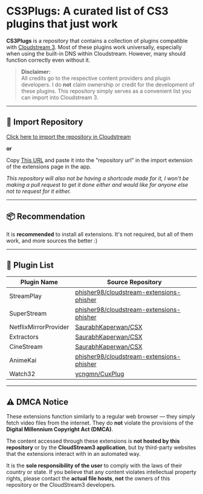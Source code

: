 # CS3Plugs: A curated list of CS3 plugins that just work

**CS3Plugs** is a repository that contains a collection of plugins compatible with [Cloudstream 3](https://github.com/recloudstream/cloudstream). Most of these plugins work universally, especially when using the built-in DNS within Cloudstream. However, many should function correctly even without it.

> **Disclaimer:**  
> All credits go to the respective content providers and plugin developers. I do **not** claim ownership or credit for the development of these plugins. This repository simply serves as a convenient list you can import into Cloudstream 3.

---

## 🔗 Import Repository

[Click here to import the repository in Cloudstream](https://intradeus.github.io/http-protocol-redirector/?r=cloudstreamrepo://raw.githubusercontent.com/justsimplyleon/cs3plugs/refs/heads/main/repo.json)

**or**

Copy [This URL](https://raw.githubusercontent.com/justsimplyleon/cs3plugs/refs/heads/main/repo.json) and paste it into the "repository url" in the import extension of the extensions page in the app.

*This repository will also not be having a shortcode made for it, I won't be making a pull request to get it done either and would like for anyone else not to request for it either.*

---

## 📦 Recommendation

It is **recommended** to install all extensions. It's not required, but all of them work, and more sources the better :)

---

## 📄 Plugin List

| Plugin Name           | Source Repository                                                                 |
|-----------------------|------------------------------------------------------------------------------------|
| StreamPlay            | [phisher98/cloudstream-extensions-phisher](https://github.com/phisher98/cloudstream-extensions-phisher) |
| SuperStream           | [phisher98/cloudstream-extensions-phisher](https://github.com/phisher98/cloudstream-extensions-phisher) |
| NetflixMirrorProvider | [SaurabhKaperwan/CSX](https://github.com/SaurabhKaperwan/CSX)                     |
| Extractors            | [SaurabhKaperwan/CSX](https://github.com/SaurabhKaperwan/CSX)                     |
| CineStream            | [SaurabhKaperwan/CSX](https://github.com/SaurabhKaperwan/CSX)                     |
| AnimeKai              | [phisher98/cloudstream-extensions-phisher](https://github.com/phisher98/cloudstream-extensions-phisher) |
| Watch32               | [ycngmn/CuxPlug](https://github.com/ycngmn/CuxPlug)                               |
---

## ⚠️ DMCA Notice

These extensions function similarly to a regular web browser — they simply fetch video files from the internet. They do **not** violate the provisions of the **Digital Millennium Copyright Act (DMCA)**.

The content accessed through these extensions is **not hosted by this repository** or by the **CloudStream3 application**, but by third-party websites that the extensions interact with in an automated way.

It is the **sole responsibility of the user** to comply with the laws of their country or state. If you believe that any content violates intellectual property rights, please contact the **actual file hosts**, **not** the owners of this repository or the CloudStream3 developers.

